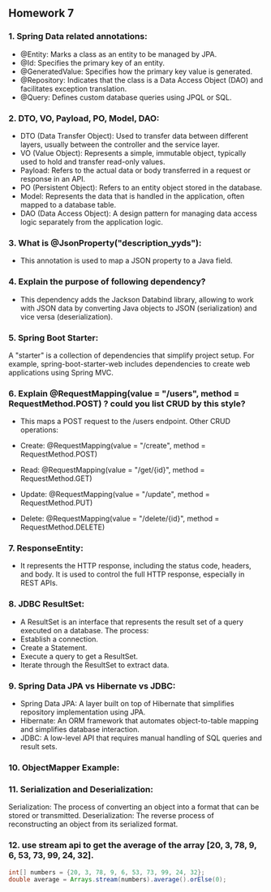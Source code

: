 ## Homework 7

### 1. Spring Data related annotations:
 - @Entity: Marks a class as an entity to be managed by JPA.
 - @Id: Specifies the primary key of an entity.
 - @GeneratedValue: Specifies how the primary key value is generated.
 - @Repository: Indicates that the class is a Data Access Object (DAO) and facilitates exception translation.
 - @Query: Defines custom database queries using JPQL or SQL.

### 2. DTO, VO, Payload, PO, Model, DAO:

 - DTO (Data Transfer Object): Used to transfer data between different layers, usually between the controller and the service layer.
 - VO (Value Object): Represents a simple, immutable object, typically used to hold and transfer read-only values.
 - Payload: Refers to the actual data or body transferred in a request or response in an API.
 - PO (Persistent Object): Refers to an entity object stored in the database.
 - Model: Represents the data that is handled in the application, often mapped to a database table.
 - DAO (Data Access Object): A design pattern for managing data access logic separately from the application logic.

### 3. What is @JsonProperty("description_yyds"):

 - This annotation is used to map a JSON property to a Java field.

### 4. Explain the purpose of following dependency?

 - This dependency adds the Jackson Databind library, allowing to work with JSON data by converting Java objects to JSON (serialization) and vice versa (deserialization).

### 5. Spring Boot Starter:

A "starter" is a collection of dependencies that simplify project setup. For example, spring-boot-starter-web includes dependencies to create web applications using Spring MVC.

### 6. Explain @RequestMapping(value = "/users", method = RequestMethod.POST) ? could you list CRUD by this style?

- This maps a POST request to the /users endpoint. Other CRUD operations:

 - Create: @RequestMapping(value = "/create", method = RequestMethod.POST)
 - Read: @RequestMapping(value = "/get/{id}", method = RequestMethod.GET)
 - Update: @RequestMapping(value = "/update", method = RequestMethod.PUT)
 - Delete: @RequestMapping(value = "/delete/{id}", method = RequestMethod.DELETE)

### 7. ResponseEntity:

 - It represents the HTTP response, including the status code, headers, and body. It is used to control the full HTTP response, especially in REST APIs.

### 8. JDBC ResultSet:

 - A ResultSet is an interface that represents the result set of a query executed on a database. The process:
 - Establish a connection.
 - Create a Statement.
 - Execute a query to get a ResultSet.
 - Iterate through the ResultSet to extract data.

### 9. Spring Data JPA vs Hibernate vs JDBC:

 - Spring Data JPA: A layer built on top of Hibernate that simplifies repository implementation using JPA.
 - Hibernate: An ORM framework that automates object-to-table mapping and simplifies database interaction.
 - JDBC: A low-level API that requires manual handling of SQL queries and result sets.

### 10. ObjectMapper Example:

### 11. Serialization and Deserialization:

Serialization: The process of converting an object into a format that can be stored or transmitted.
Deserialization: The reverse process of reconstructing an object from its serialized format.

### 12. use stream api to get the average of the array [20, 3, 78, 9, 6, 53, 73, 99, 24, 32].

```java
int[] numbers = {20, 3, 78, 9, 6, 53, 73, 99, 24, 32};
double average = Arrays.stream(numbers).average().orElse(0);
```